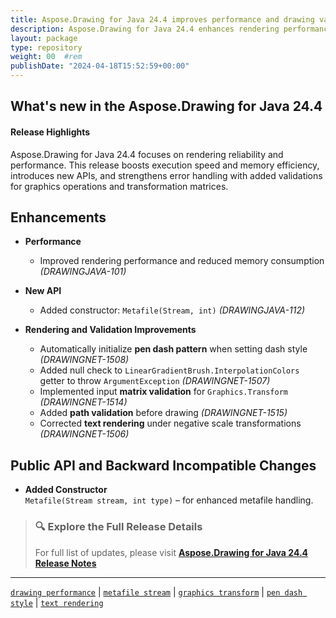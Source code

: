 ```yaml
---
title: Aspose.Drawing for Java 24.4 improves performance and drawing validations
description: Aspose.Drawing for Java 24.4 enhances rendering performance, adds validation for drawing paths and transformations, and introduces new Metafile and pen dash style features.
layout: package
type: repository
weight: 00	#rem
publishDate: "2024-04-18T15:52:59+00:00"
---
```


## What's new in the Aspose.Drawing for Java 24.4

#### Release Highlights

Aspose.Drawing for Java 24.4 focuses on rendering reliability and performance. This release boosts execution speed and memory efficiency, introduces new APIs, and strengthens error handling with added validations for graphics operations and transformation matrices.

## Enhancements

- **Performance**
  - Improved rendering performance and reduced memory consumption *(DRAWINGJAVA-101)*

- **New API**
  - Added constructor: `Metafile(Stream, int)` *(DRAWINGJAVA-112)*

- **Rendering and Validation Improvements**
  - Automatically initialize **pen dash pattern** when setting dash style *(DRAWINGNET-1508)*
  - Added null check to `LinearGradientBrush.InterpolationColors` getter to throw `ArgumentException` *(DRAWINGNET-1507)*
  - Implemented input **matrix validation** for `Graphics.Transform` *(DRAWINGNET-1514)*
  - Added **path validation** before drawing *(DRAWINGNET-1515)*
  - Corrected **text rendering** under negative scale transformations *(DRAWINGNET-1506)*

## Public API and Backward Incompatible Changes

- **Added Constructor**  
  `Metafile(Stream stream, int type)` – for enhanced metafile handling.

> ### 🔍 Explore the Full Release Details
>
> For full list of updates, please visit **[Aspose.Drawing for Java 24.4 Release Notes](https://releases.aspose.com/drawing/java/release-notes/2024/aspose-drawing-for-java-24-4-release-notes/)**

---

[`drawing performance`](https://search.aspose.com/q/drawing-performance.html) | [`metafile stream`](https://search.aspose.com/q/metafile-stream.html) | [`graphics transform`](https://search.aspose.com/q/graphics-transform.html) | [`pen dash style`](https://search.aspose.com/q/pen-dash-style.html) | [`text rendering`](https://search.aspose.com/q/text-rendering.html)
